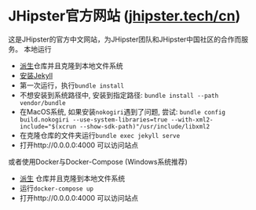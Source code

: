 JHipster官方网站 ([jhipster.tech/cn](https://www.jhipster.tech/cn))
=======

这是JHipster的官方中文网站，为JHipster团队和JHipster中国社区的合作而服务。
本地运行
* [派生](https://github.com/jhipster/jhipster.github.io/fork)仓库并且克隆到本地文件系统
* [安装Jekyll](https://help.github.com/articles/setting-up-your-github-pages-site-locally-with-jekyll/)
* 第一次运行，执行`bundle install` 
* 不想安装到系统路径中, 安装到指定路径: `bundle install --path vendor/bundle`
* 在MacOS系统, 如果安装`nokogiri`遇到了问题, 尝试: `bundle config build.nokogiri --use-system-libraries=true --with-xml2-include="$(xcrun --show-sdk-path)"/usr/include/libxml2`
* 在克隆仓库的文件夹运行`bundle exec jekyll serve`
* 打开http://0.0.0.0:4000 可以访问站点

或者使用Docker与Docker-Compose (Windows系统推荐)

* [派生](https://github.com/jhipster/jhipster.github.io/fork) 仓库并且克隆到本地文件系统
* 运行`docker-compose up`
* 打开http://0.0.0.0:4000 可以访问站点
